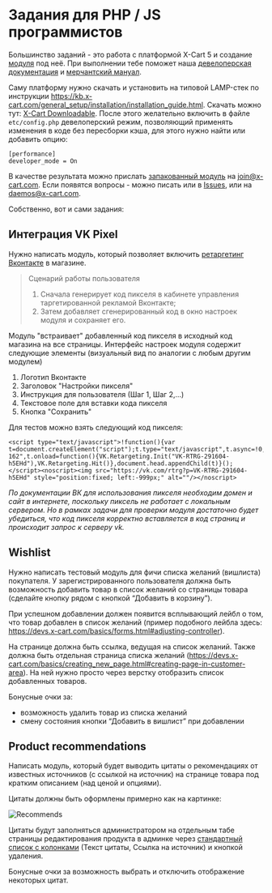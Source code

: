 # Задания для PHP / JS программистов

Большинство заданий - это работа с платформой X-Cart 5 и создание [модуля](https://devs.x-cart.com/getting_started/creating-module.html) под неё. При выполнении тебе поможет наша [девелоперская документация](https://devs.x-cart.com) и [мерчантский мануал](https://kb.x-cart.com). 

Саму платформу нужно скачать и установить на типовой LAMP-стек по инструкции https://kb.x-cart.com/general_setup/installation/installation_guide.html. Скачать можно тут: [X-Cart Downloadable](https://raw.githubusercontent.com/xcart/jobs/master/assets/x-cart-downloadable.tgz).
После этого желательно включить в файле `etc/config.php` девелоперский режим, позволяющий применять изменения в коде без пересборки кэша, для этого нужно найти или добавить опцию:

```
[performance]
developer_mode = On
```

В качестве результата можно прислать [запакованный модуль](https://devs.x-cart.com/getting_started/creating-module.html#packing-up-your-module) на join@x-cart.com. Если появятся вопросы - можно писать или в [Issues](https://github.com/xcart/jobs/issues), или на daemos@x-cart.com.

Собственно, вот и сами задания:

## Интеграция VK Pixel 

Нужно написать модуль, который позволяет включить [ретаргетинг Вконтакте](https://vk.com/ads?act=office_help&oid=-19542789&p=%D0%9F%D0%B8%D0%BA%D1%81%D0%B5%D0%BB%D1%8C_%D0%B4%D0%BB%D1%8F_%D0%B4%D0%B8%D0%BD%D0%B0%D0%BC%D0%B8%D1%87%D0%B5%D1%81%D0%BA%D0%BE%D0%B3%D0%BE_%D1%80%D0%B5%D1%82%D0%B0%D1%80%D0%B3%D0%B5%D1%82%D0%B8%D0%BD%D0%B3%D0%B0) в магазине.

>Сценарий работы пользователя
>1) Сначала генерирует код пикселя в кабинете управления таргетированной рекламой Вконтакте;	
>2) Затем добавляет сгенерированный код в окно настроек модуля и сохраняет его.

Модуль "встраивает" добавленный код пикселя в исходный код магазина на все страницы. Интерфейс настроек модуля содержит следующие элементы (визуальный вид по аналогии с любым другим модулем)

1. Логотип Вконтакте	
2. Заголовок "Настройки пикселя"	
3. Инструкция для пользователя (Шаг 1, Шаг 2,...)	
4. Текстовое поле для вставки кода пикселя	
5. Кнопка "Сохранить"	

Для тестов можно взять следующий код пикселя:

```
<script type="text/javascript">!function(){var t=document.createElement("script");t.type="text/javascript",t.async=!0,t.src="https://vk.com/js/api/openapi.js?162",t.onload=function(){VK.Retargeting.Init("VK-RTRG-291604-h5EHd"),VK.Retargeting.Hit()},document.head.appendChild(t)}();</script><noscript><img src="https://vk.com/rtrg?p=VK-RTRG-291604-h5EHd" style="position:fixed; left:-999px;" alt=""/></noscript>
```

_По документации ВК для использования пикселя необходим домен и сайт в интернете, поскольку пиксель не работает с локальным сервером. Но в рамках задачи для проверки модуля достаточно будет убедиться, что код пикселя корректно вставляется в код страниц и происходит запрос к серверу vk._

## Wishlist

Нужно написать тестовый модуль для фичи списка желаний (вишлиста) покупателя. У зарегистрированного пользователя должна быть возможность добавить товар в список желаний со страницы товара (сделайте кнопку рядом с кнопкой “Добавить в корзину”).

При успешном добавлении должен появится всплывающий лейбл о том, что товар добавлен в список желаний (пример подобного лейбла здесь: https://devs.x-cart.com/basics/forms.html#adjusting-controller). 

На странице должна быть ссылка, ведущая на список желаний. Также должна быть отдельная страница списка желаний (https://devs.x-cart.com/basics/creating_new_page.html#creating-page-in-customer-area). На ней нужно просто через верстку отобразить список добавленных товаров.

Бонусные очки за:
- возможность удалить товар из списка желаний
- смену состояния кнопки “Добавить в вишлист” при добавлении

## Product recommendations

Написать модуль, который будет выводить цитаты о рекомендациях от известных источников (с ссылкой на источник) на странице товара под кратким описанием (над ценой и опциями).

Цитаты должны быть оформлены примерно как на картинке:

![Recommends](https://raw.githubusercontent.com/xcart/jobs/master/assets/product_recommends_1.png)

Цитаты будут заполняться администратором на отдельным табе страницы редактирования продукта в админке через [стандартный список с колонками](https://devs.x-cart.com/basics/itemslist_in_admin_area/) (Текст цитаты, Ссылка на источник) и кнопкой удаления.

Бонусные очки за возможность выбрать и отключить отображение некоторых цитат.
